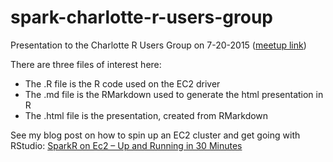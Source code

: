 # spark-charlotte-r-users-group
Presentation to the Charlotte R Users Group on 7-20-2015 (<a href="http://www.meetup.com/Charlotte-R-Users-Group/events/223694628/">meetup link</a>)

There are three files of interest here:

- The .R file is the R code used on the EC2 driver
- The .md file is the RMarkdown used to generate the html presentation in R
- The .html file is the presentation, created from RMarkdown

See my blog post on how to spin up an EC2 cluster and get going with RStudio:
<a href="http://benporter.io/blog/r/sparkr-on-ec2-up-and-running-in-30-minutes">SparkR on Ec2 – Up and Running in 30 Minutes</a>
